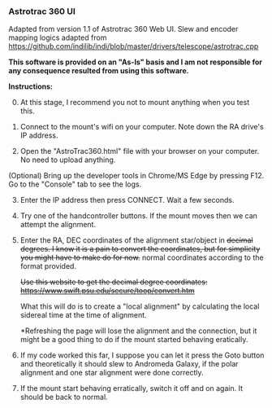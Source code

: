 ### Astrotrac 360 UI

Adapted from version 1.1 of Astrotrac 360 Web UI. Slew and encoder mapping logics adapted from https://github.com/indilib/indi/blob/master/drivers/telescope/astrotrac.cpp

**This software is provided on an "As-Is" basis and I am not responsible for any consequence resulted from using this software.**

**Instructions:**

 

0. At this stage, I recommend you not to mount anything when you test this.

 

1. Connect to the mount's wifi on your computer. Note down the RA drive's IP address. 

 

2. Open the "AstroTrac360.html" file with your browser on your computer. No need to upload anything.

 

(Optional) Bring up the developer tools in Chrome/MS Edge by pressing F12. Go to the "Console" tab to see the logs.

 

3. Enter the IP address then press CONNECT. Wait a few seconds.

 

4. Try one of the handcontroller buttons. If the mount moves then we can attempt the alignment.

 

5. Enter the RA, DEC coordinates of the alignment star/object in ~~decimal degrees. I know it is a pain to convert the coordinates, but for simplicity you might have to make do for now.~~ normal coordinates according to the format provided.

    ~~Use this website to get the decimal degree coordinates: https://www.swift.psu.edu/secure/toop/convert.htm~~

    What this will do is to create a "local alignment" by calculating the local sidereal time at the time of alignment.

    *Refreshing the page will lose the alignment and the connection, but it might be a good thing to do if the mount started behaving eratically. 

 

6. If my code worked this far, I suppose you can let it press the Goto button and theoretically it should slew to Andromeda Galaxy, if the polar alignment and one star alignment were done correctly.

7. If the mount start behaving erratically, switch it off and on again. It should be back to normal.
